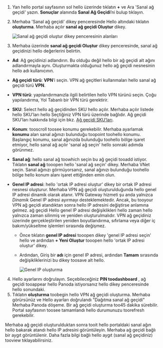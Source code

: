 1. Yan hello portal sayfasının sol hello üzerinde tıklatın  **+**  ve Ara 'Sanal ağ geçidi' yazın. **Sonuçlar** alanında **Sanal Ağ Geçidi**’ni bulup tıklayın.
2. Merhaba 'Sanal ağ geçidi' dikey penceresinde Hello altındaki tıklatın **oluşturma**. Merhaba açılır **sanal ağ geçidi Oluştur** dikey.

    ![Sanal ağ geçidi oluştur dikey penceresinin alanları](./media/vpn-gateway-add-gw-s2s-rm-portal-include/vnet_gw.png "Yeni ağ geçidi")

3. Merhaba üzerinde **sanal ağ geçidi Oluştur** dikey penceresinde, sanal ağ geçidinizi hello değerlerini belirtin.

  - **Ad**: Ağ geçidinizi adlandırın. Bu olduğu değil hello bir ağ geçidi alt ağını adlandırmayla aynı. Oluşturmakta olduğunuz hello ağ geçidi nesnesinin hello adı kullanıcının.
  - **Ağ geçidi türü**: **VPN**’i seçin. VPN ağ geçitleri kullanmaları hello sanal ağ geçidi türü **VPN**. 
  - **VPN türü**: yapılandırmanızla ilgili belirtilen hello VPN türünü seçin. Çoğu yapılandırma, Yol Tabanlı bir VPN türü gerektirir.
  - **SKU**: Select hello ağ geçidinden SKU hello açılır. Merhaba açılır listede hello SKU'ları hello Seçtiğiniz VPN türü üzerinde bağlıdır. Ağ geçidi SKU’ları hakkında bilgi için bkz. [Ağ geçidi SKU’ları](../articles/vpn-gateway/vpn-gateway-about-vpn-gateway-settings.md#gwsku).
  - **Konum**: tooscroll toosee konumu gerekebilir. Merhaba ayarlamak **konumu** alan sanal ağınızı bulunduğu toopoint toohello konumu. Başlangıç konumu, sanal ağınızda bulunduğu toohello bölge işaret etmiyor, hello sanal ağ açılır 'sanal ağ seçin' hello sonraki adımda görünmez.
  - **Sanal ağ**: hello sanal ağ toowhich seçin bu ağ geçidi tooadd istiyor. Tıklatın **sanal ağ** tooopen hello 'sanal ağ seçin' dikey. Merhaba VNet seçin. Sanal ağınızı görmüyorsanız, sanal ağınızı bulunduğu toohello bölge hello konum alanı işaret ettiğinden emin olun.
  - **Genel IP adresi**: hello 'ortak IP adresi oluştur' dikey bir ortak IP adresi nesnesi oluşturur. Merhaba VPN ağ geçidi oluşturulduğunda hello genel IP adresi dinamik olarak atanır. VPN Gateway hizmeti şu anda yalnızca *Dinamik* Genel IP adresi ayırmayı desteklemektedir. Ancak, bu tooyour VPN ağ geçidi atandıktan sonra hello IP adresini değiştirse anlamına gelmez. ağ geçidi Hello genel IP adresi değişiklikleri hello zaman hello yalnızca zaman silinmiş ve yeniden oluşturulmalıdır. VPN ağ geçidiniz üzerinde gerçekleştirilen yeniden boyutlandırma, sıfırlama veya diğer iç bakım/yükseltme işlemleri sırasında değişmez.

    - Önce tıklatın **genel IP adresi** tooopen dikey 'genel IP adresi seçin' hello ve ardından **+ Yeni Oluştur** tooopen hello 'ortak IP adresi oluştur' dikey.
    - Ardından, Giriş bir **adı** için genel IP adresi, ardından **Tamam** sırasında değişikliklerinizi bu dikey toosave alt hello.

      ![Genel IP oluşturma](./media/vpn-gateway-add-gw-s2s-rm-portal-include/pip.png "PIP oluşturma")

4. Hello ayarlarını doğrulayın. Seçebileceğiniz **PIN toodashboard** , ağ geçidi tooappear hello Panoda istiyorsanız hello dikey penceresinde hello sonundaki. 
5. Tıklatın **oluşturma** toobegin hello VPN ağ geçidi oluşturma. Merhaba görürsünüz ve Hello ayarları doğrulandı "Dağıtma sanal ağ geçidi" Merhaba Panoda döşeme. Bir ağ geçidi oluşturma too45 dakika sürebilir. Portal sayfasının toosee tamamlandı hello durumunuzu toorefresh gerekebilir.

Merhaba ağ geçidi oluşturulduktan sonra tooit hello portaldaki sanal ağın hello bakarak atandı hello IP adresini görüntüleyin. Merhaba ağ geçidi bağlı bir aygıt görüntülenir. Daha fazla bilgi bağlı hello aygıt (sanal ağ geçidiniz) tooview tıklayabilirsiniz.
